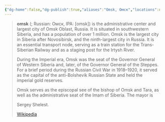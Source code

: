 ```yaml
---
{"dg-home":false,"dg-publish":true,"aliases":"Omsk, Омск","locations":null,"tag":null,"date":null,"location":[54.991375,73.371529],"title":"Omsk, Omsk Oblast, Siberian Federal District, 644000, Russia","permalink":"/maps/omsk-omsk-oblast-siberian-federal-district-644000-russia/","dgHomeLink":true,"dgPassFrontmatter":true}
---
```


> **omsk** (; Russian: Омск, IPA: [omsk]) is the administrative center and largest city of Omsk Oblast, Russia. It is situated in southwestern Siberia, and has a population of over 1 million. Omsk is the largest city in Siberia after Novosibirsk, and the ninth-largest city in Russia. It is an essential transport node, serving as a train station for the Trans-Siberian Railway and as a staging post for the Irtysh River.
>
>
>
>  
>
> During the Imperial era, Omsk was the seat of the Governor General of Western Siberia and, later, of the Governor General of the Steppes. For a brief period during the Russian Civil War in 1918–1920, it served as the capital of the anti-Bolshevik Russian State and held the imperial gold reserves.
>
> Omsk serves as the episcopal see of the bishop of Omsk and Tara, as well as the administrative seat of the Imam of Siberia. The mayor is
>
> Sergey Shelest.
>
> [Wikipedia](https://en.wikipedia.org/wiki/Omsk)
